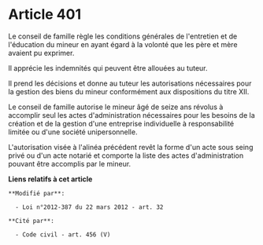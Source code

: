 # Article 401

Le conseil de famille règle les conditions générales de l'entretien et de l'éducation du mineur en ayant égard à la volonté
que les père et mère avaient pu exprimer. 

Il apprécie les indemnités qui peuvent être allouées au tuteur. 

Il prend les décisions et donne au tuteur les autorisations nécessaires pour la gestion des biens du mineur conformément aux
dispositions du titre XII. 

Le conseil de famille autorise le mineur âgé de seize ans révolus à accomplir seul les actes d'administration nécessaires
pour les besoins de la création et de la gestion d'une entreprise individuelle à responsabilité limitée ou d'une société
unipersonnelle. 

L'autorisation visée à l'alinéa précédent revêt la forme d'un acte sous seing privé ou d'un acte notarié et comporte la liste
des actes d'administration pouvant être accomplis par le mineur.

**Liens relatifs à cet article**

	**Modifié par**:

	  - Loi n°2012-387 du 22 mars 2012 - art. 32

	**Cité par**:

	  - Code civil - art. 456 (V)
